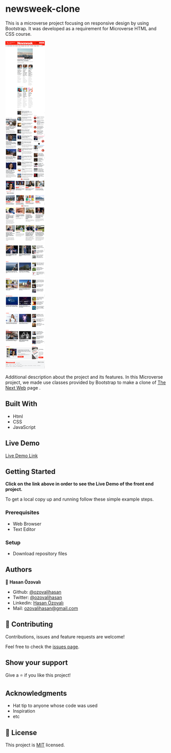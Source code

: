 # newsweek-clone


This is a microverse project focusing on responsive design by using Bootstrap. It was developed as a requirement for Microverse HTML and CSS course.

![screenshot](./images/app_screenshot.png)

Additional description about the project and its features.
In this Microverse project, we made use classes provided by Bootstrap to make a clone of [ The Next Web](https://www.newsweek.com/) page . 

## Built With

- Html
- CSS
- JavaScript

## Live Demo

[Live Demo Link](https://rawcdn.githack.com/ozovalihasan/newsweek-clone/ed3cbe1f5dc382743c2990c19bcbba26e2a5aaff/index.html)

## Getting Started

**Click on the link above in order to see the Live Demo of the front end project.**

To get a local copy up and running follow these simple example steps.

### Prerequisites

- Web Browser
- Text Editor

### Setup

- Download repository files

## Authors

👤 **Hasan Özovalı**

- Github: [@ozovalihasan](https://github.com/ozovalihasan)
- Twitter: [@ozovalihasan](https://twitter.com/ozovalihasan)
- Linkedin: [Hasan Özovalı](https://www.linkedin.com/in/hasan-ozovali/)
- Mail: [ozovalihasan@gmail.com](ozovalihasan@gmail.com)

## 🤝 Contributing

Contributions, issues and feature requests are welcome!

Feel free to check the [issues page](issues/).

## Show your support

Give a ⭐️ if you like this project!

## Acknowledgments

- Hat tip to anyone whose code was used
- Inspiration
- etc

## 📝 License

This project is [MIT](lic.url) licensed.

